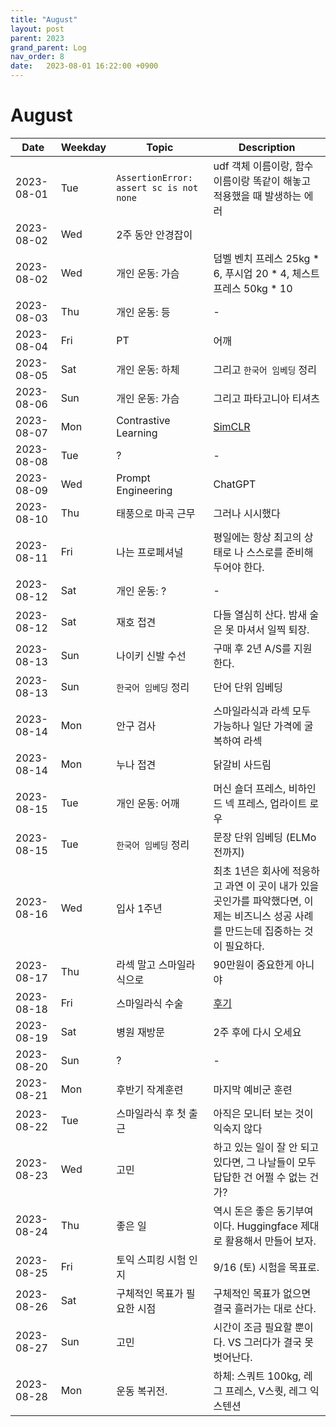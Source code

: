 ```yaml
---
title: "August"
layout: post
parent: 2023
grand_parent: Log
nav_order: 8
date:   2023-08-01 16:22:00 +0900
---
```

# August

|Date|Weekday|Topic|Description|
|---|---|---|---|
|2023-08-01|Tue|`AssertionError: assert sc is not none`|udf 객체 이름이랑, 함수 이름이랑 똑같이 해놓고 적용했을 때 발생하는 에러|
|2023-08-02|Wed|2주 동안 안경잡이||
|2023-08-02|Wed|개인 운동: 가슴|덤벨 벤치 프레스 25kg * 6, 푸시업 20 * 4, 체스트 프레스 50kg * 10|
|2023-08-03|Thu|개인 운동: 등|-|
|2023-08-04|Fri|PT|어깨|
|2023-08-05|Sat|개인 운동: 하체|그리고 `한국어 임베딩` 정리|
|2023-08-06|Sun|개인 운동: 가슴|그리고 파타고니아 티셔츠|
|2023-08-07|Mon|Contrastive Learning|[SimCLR](https://colab.research.google.com/drive/1-pkFYBffvti2KPMbb4RpMDgGcVJhNOy-#scrollTo=KtC1mvM6oOH9)|
|2023-08-08|Tue|?|-|
|2023-08-09|Wed|Prompt Engineering|ChatGPT|
|2023-08-10|Thu|태풍으로 마곡 근무|그러나 시시했다|
|2023-08-11|Fri|나는 프로페셔널|평일에는 항상 최고의 상태로 나 스스로를 준비해두어야 한다.|
|2023-08-12|Sat|개인 운동: ?|-|
|2023-08-12|Sat|재호 접견|다들 열심히 산다. 밤새 술은 못 마셔서 일찍 퇴장.|
|2023-08-13|Sun|나이키 신발 수선|구매 후 2년 A/S를 지원한다.|
|2023-08-13|Sun|`한국어 임베딩` 정리|단어 단위 임베딩|
|2023-08-14|Mon|안구 검사|스마일라식과 라섹 모두 가능하나 일단 가격에 굴복하여 라섹|
|2023-08-14|Mon|누나 접견|닭갈비 사드림|
|2023-08-15|Tue|개인 운동: 어깨|머신 숄더 프레스, 비하인드 넥 프레스, 업라이트 로우|
|2023-08-15|Tue|`한국어 임베딩` 정리|문장 단위 임베딩 (ELMo 전까지)|
|2023-08-16|Wed|입사 1주년|최초 1년은 회사에 적응하고 과연 이 곳이 내가 있을 곳인가를 파악했다면, 이제는 비즈니스 성공 사례를 만드는데 집중하는 것이 필요하다.|
|2023-08-17|Thu|라섹 말고 스마일라식으로|90만원이 중요한게 아니야|
|2023-08-18|Fri|스마일라식 수술|[후기](https://blog.naver.com/krooner_kim/223187983536)|
|2023-08-19|Sat|병원 재방문|2주 후에 다시 오세요|
|2023-08-20|Sun|?|-|
|2023-08-21|Mon|후반기 작계훈련|마지막 예비군 훈련|
|2023-08-22|Tue|스마일라식 후 첫 출근|아직은 모니터 보는 것이 익숙지 않다|
|2023-08-23|Wed|고민|하고 있는 일이 잘 안 되고 있다면, 그 나날들이 모두 답답한 건 어쩔 수 없는 건가?|
|2023-08-24|Thu|좋은 일|역시 돈은 좋은 동기부여이다. Huggingface 제대로 활용해서 만들어 보자.|
|2023-08-25|Fri|토익 스피킹 시험 인지|9/16 (토) 시험을 목표로.|
|2023-08-26|Sat|구체적인 목표가 필요한 시점|구체적인 목표가 없으면 결국 흘러가는 대로 산다.|
|2023-08-27|Sun|고민|시간이 조금 필요할 뿐이다. VS 그러다가 결국 못 벗어난다.|
|2023-08-28|Mon|운동 복귀전.|하체: 스쿼트 100kg, 레그 프레스, V스퀏, 레그 익스텐션|
